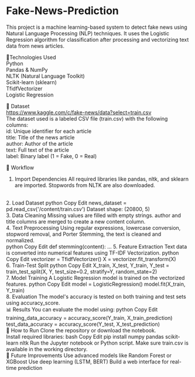 # Fake-News-Prediction
This project is a machine learning-based system to detect fake news using Natural Language Processing (NLP) techniques. It uses the Logistic Regression algorithm for classification after processing and vectorizing text data from news articles.

🔧Technologies Used
</br>
Python
</br>
Pandas & NumPy
</br>
NLTK (Natural Language Toolkit)
</br>
Scikit-learn (sklearn)
</br>
TfidfVectorizer
</br>
Logistic Regression
</br>

📁 Dataset
</br>
https://www.kaggle.com/c/fake-news/data?select=train.csv
</br>
The dataset used is a labeled CSV file (train.csv) with the following columns:
</br>
id: Unique identifier for each article</br>
title: Title of the news article</br>
author: Author of the article</br>
text: Full text of the article</br>
label: Binary label (1 = Fake, 0 = Real)</br>

🧠 Workflow
</br>
1. Import Dependencies
All required libraries like pandas, nltk, and sklearn are imported. Stopwords from NLTK are also downloaded.
</br>
2. Load Dataset
python
Copy
Edit
news_dataset = pd.read_csv('/content/train.csv')
Dataset shape: (20800, 5)
</br>
3. Data Cleaning
Missing values are filled with empty strings.
author and title columns are merged to create a new content column.
</br>
4. Text Preprocessing
Using regular expressions, lowercase conversion, stopword removal, and Porter Stemming, the text is cleaned and normalized.
</br>
python
Copy
Edit
def stemming(content):
    ...
5. Feature Extraction
Text data is converted into numerical features using TF-IDF Vectorization.
python
Copy
Edit
vectorizer = TfidfVectorizer()
X = vectorizer.fit_transform(X)
</br>
6. Train-Test Split
python
Copy
Edit
X_train, X_test, Y_train, Y_test = train_test_split(X, Y, test_size=0.2, stratify=Y, random_state=2)
</br>
7. Model Training
A Logistic Regression model is trained on the vectorized features.
python
Copy
Edit
model = LogisticRegression()
model.fit(X_train, Y_train)
</br>
8. Evaluation
The model's accuracy is tested on both training and test sets using accuracy_score.
</br>
📊 Results
You can evaluate the model using:
python
Copy
Edit
training_data_accuracy = accuracy_score(Y_train, X_train_prediction)
test_data_accuracy = accuracy_score(Y_test, X_test_prediction)
</br>
🚀 How to Run
Clone the repository or download the notebook.
</br>
Install required libraries:
bash
Copy
Edit
pip install numpy pandas scikit-learn nltk
Run the Jupyter notebook or Python script.
Make sure train.csv is available in the working directory.
</br>
📌 Future Improvements
Use advanced models like Random Forest or XGBoost
Use deep learning (LSTM, BERT)
Build a web interface for real-time prediction
